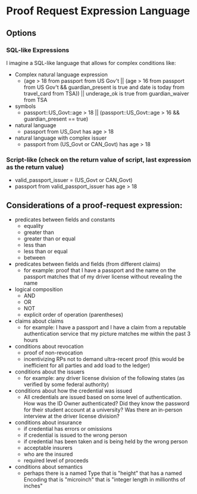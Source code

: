 # Proof Request Expression Language
 
## Options

### SQL-like Expressions
I imagine a SQL-like language that allows for complex conditions like:
* Complex natural language expression
    * (age > 18 from passport from US Gov't || (age > 16 from passport from US Gov't && guardian_present is true and date is today from travel_card from TSA)) || underage_ok is true from guardian_waiver from TSA
* symbols
    * passport::US_Govt::age > 18 || (passport::US_Govt::age > 16 && guardian_present == true)
* natural language
    * passport from US_Govt has age > 18
* natural language with complex issuer
    * passport from (US_Govt or CAN_Govt) has age > 18
### Script-like (check on the return value of script, last expression as the return value)
* valid_passport_issuer = (US_Govt or CAN_Govt)
* passport from valid_passport_issuer has age > 18


## Considerations of a proof-request expression:
* predicates between fields and constants
    * equality
    * greater than
    * greater than or equal
    * less than
    * less than or equal
    * between
* predicates between fields and fields (from different claims)
    * for example: proof that I have a passport and the name on the passport matches that of my driver license without revealing the name
* logical composition
    * AND
    * OR
    * NOT
    * explicit order of operation (parentheses)
* claims about claims
    * for example: I have a passport and I have a claim from a reputable authentication service that my picture matches me within the past 3 hours
* conditions about revocation
    * proof of non-revocation
    * incentivizing RPs not to demand ultra-recent proof (this would be inefficient for all parties and add load to the ledger)
* conditions about the issuers
    * for example: any driver license division of the following states (as verified by some federal authority)
* conditions about how the credential was issued
    * All credentials are issued based on some level of authentication. How was the ID Owner authenticated? Did they know the password for their student account at a university? Was there an in-person interview at the driver license division?
* conditions about insurance
    * if credential has errors or omissions
    * if credential is issued to the wrong person
    * if credential has been taken and is being held by the wrong person
    * acceptable insurers
    * who are the insured
    * required level of proceeds
* conditions about semantics
    * perhaps there is a named Type that is "height" that has a named Encoding that is "microinch" that is "integer length in millionths of inches"
